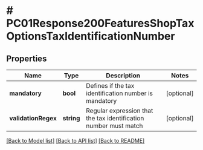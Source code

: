 # # PC01Response200FeaturesShopTaxOptionsTaxIdentificationNumber

## Properties

Name | Type | Description | Notes
------------ | ------------- | ------------- | -------------
**mandatory** | **bool** | Defines if the tax identification number is mandatory | [optional]
**validationRegex** | **string** | Regular expression that the tax identification number must match | [optional]

[[Back to Model list]](../../README.md#models) [[Back to API list]](../../README.md#endpoints) [[Back to README]](../../README.md)
